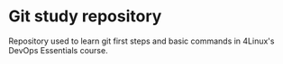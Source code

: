 # Git study repository

Repository used to learn git first steps and basic commands in 4Linux's DevOps Essentials course.